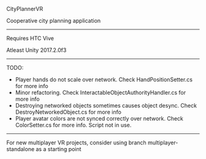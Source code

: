 CityPlannerVR

Cooperative city planning application

---
Requires HTC Vive

Atleast Unity 2017.2.0f3

---
TODO:
- Player hands do not scale over network. Check HandPositionSetter.cs for more info
- Minor refactoring. Check InteractableObjectAuthorityHandler.cs for more info
- Destroying networked objects sometimes causes object desync. Check DestroyNetworkedObject.cs for more info
- Player avatar colors are not synced correctly over network. Check ColorSetter.cs for more info. Script not in use.

---

For new multiplayer VR projects, consider using branch multiplayer-standalone as a starting point
